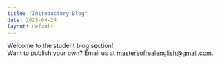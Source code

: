 ```yaml
---
title: "Introductory Blog"
date: 2025-04-24
layout: default
---
```


Welcome to the student blog section!  
Want to publish your own? Email us at [mastersofrealenglish@gmail.com](mailto:mastersofrealenglish@gmail.com).
